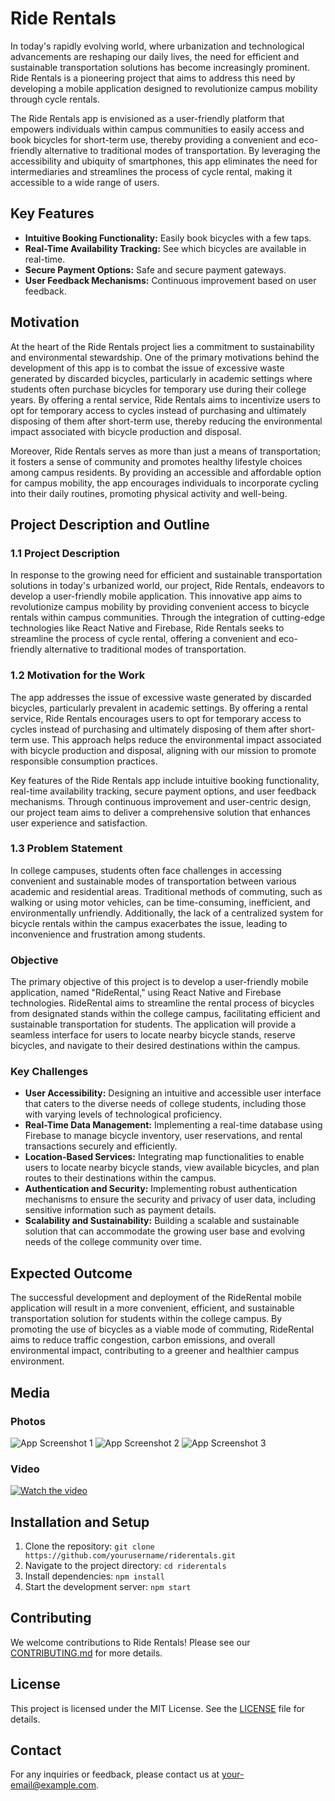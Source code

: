 # Ride Rentals

In today's rapidly evolving world, where urbanization and technological advancements are reshaping our daily lives, the need for efficient and sustainable transportation solutions has become increasingly prominent. Ride Rentals is a pioneering project that aims to address this need by developing a mobile application designed to revolutionize campus mobility through cycle rentals.

The Ride Rentals app is envisioned as a user-friendly platform that empowers individuals within campus communities to easily access and book bicycles for short-term use, thereby providing a convenient and eco-friendly alternative to traditional modes of transportation. By leveraging the accessibility and ubiquity of smartphones, this app eliminates the need for intermediaries and streamlines the process of cycle rental, making it accessible to a wide range of users.

## Key Features
- **Intuitive Booking Functionality:** Easily book bicycles with a few taps.
- **Real-Time Availability Tracking:** See which bicycles are available in real-time.
- **Secure Payment Options:** Safe and secure payment gateways.
- **User Feedback Mechanisms:** Continuous improvement based on user feedback.

## Motivation
At the heart of the Ride Rentals project lies a commitment to sustainability and environmental stewardship. One of the primary motivations behind the development of this app is to combat the issue of excessive waste generated by discarded bicycles, particularly in academic settings where students often purchase bicycles for temporary use during their college years. By offering a rental service, Ride Rentals aims to incentivize users to opt for temporary access to cycles instead of purchasing and ultimately disposing of them after short-term use, thereby reducing the environmental impact associated with bicycle production and disposal.

Moreover, Ride Rentals serves as more than just a means of transportation; it fosters a sense of community and promotes healthy lifestyle choices among campus residents. By providing an accessible and affordable option for campus mobility, the app encourages individuals to incorporate cycling into their daily routines, promoting physical activity and well-being.

## Project Description and Outline
### 1.1 Project Description
In response to the growing need for efficient and sustainable transportation solutions in today's urbanized world, our project, Ride Rentals, endeavors to develop a user-friendly mobile application. This innovative app aims to revolutionize campus mobility by providing convenient access to bicycle rentals within campus communities. Through the integration of cutting-edge technologies like React Native and Firebase, Ride Rentals seeks to streamline the process of cycle rental, offering a convenient and eco-friendly alternative to traditional modes of transportation.

### 1.2 Motivation for the Work
The app addresses the issue of excessive waste generated by discarded bicycles, particularly prevalent in academic settings. By offering a rental service, Ride Rentals encourages users to opt for temporary access to cycles instead of purchasing and ultimately disposing of them after short-term use. This approach helps reduce the environmental impact associated with bicycle production and disposal, aligning with our mission to promote responsible consumption practices.

Key features of the Ride Rentals app include intuitive booking functionality, real-time availability tracking, secure payment options, and user feedback mechanisms. Through continuous improvement and user-centric design, our project team aims to deliver a comprehensive solution that enhances user experience and satisfaction.

### 1.3 Problem Statement
In college campuses, students often face challenges in accessing convenient and sustainable modes of transportation between various academic and residential areas. Traditional methods of commuting, such as walking or using motor vehicles, can be time-consuming, inefficient, and environmentally unfriendly. Additionally, the lack of a centralized system for bicycle rentals within the campus exacerbates the issue, leading to inconvenience and frustration among students.

### Objective
The primary objective of this project is to develop a user-friendly mobile application, named "RideRental," using React Native and Firebase technologies. RideRental aims to streamline the rental process of bicycles from designated stands within the college campus, facilitating efficient and sustainable transportation for students. The application will provide a seamless interface for users to locate nearby bicycle stands, reserve bicycles, and navigate to their desired destinations within the campus.

### Key Challenges
- **User Accessibility:** Designing an intuitive and accessible user interface that caters to the diverse needs of college students, including those with varying levels of technological proficiency.
- **Real-Time Data Management:** Implementing a real-time database using Firebase to manage bicycle inventory, user reservations, and rental transactions securely and efficiently.
- **Location-Based Services:** Integrating map functionalities to enable users to locate nearby bicycle stands, view available bicycles, and plan routes to their destinations within the campus.
- **Authentication and Security:** Implementing robust authentication mechanisms to ensure the security and privacy of user data, including sensitive information such as payment details.
- **Scalability and Sustainability:** Building a scalable and sustainable solution that can accommodate the growing user base and evolving needs of the college community over time.

## Expected Outcome
The successful development and deployment of the RideRental mobile application will result in a more convenient, efficient, and sustainable transportation solution for students within the college campus. By promoting the use of bicycles as a viable mode of commuting, RideRental aims to reduce traffic congestion, carbon emissions, and overall environmental impact, contributing to a greener and healthier campus environment.

## Media
### Photos
![App Screenshot 1](images/screenshot1.png)
![App Screenshot 2](images/screenshot2.png)
![App Screenshot 3](images/screenshot3.png)

### Video
[![Watch the video](images/video_thumbnail.png)](path_to_video)

## Installation and Setup
1. Clone the repository: `git clone https://github.com/yourusername/riderentals.git`
2. Navigate to the project directory: `cd riderentals`
3. Install dependencies: `npm install`
4. Start the development server: `npm start`

## Contributing
We welcome contributions to Ride Rentals! Please see our [CONTRIBUTING.md](CONTRIBUTING.md) for more details.

## License
This project is licensed under the MIT License. See the [LICENSE](LICENSE) file for details.

## Contact
For any inquiries or feedback, please contact us at [your-email@example.com](mailto:your-email@example.com).
